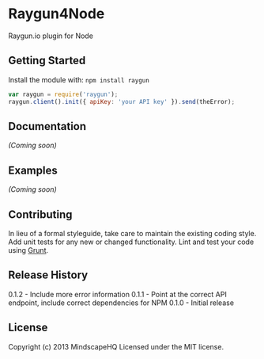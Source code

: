# Raygun4Node

Raygun.io plugin for Node

## Getting Started
Install the module with: `npm install raygun`

```javascript
var raygun = require('raygun');
raygun.client().init({ apiKey: 'your API key' }).send(theError);
```

## Documentation
_(Coming soon)_

## Examples
_(Coming soon)_

## Contributing
In lieu of a formal styleguide, take care to maintain the existing coding style. Add unit tests for any new or changed functionality. Lint and test your code using [Grunt](http://gruntjs.com/).

## Release History
0.1.2 - Include more error information
0.1.1 - Point at the correct API endpoint, include correct dependencies for NPM
0.1.0 - Initial release

## License
Copyright (c) 2013 MindscapeHQ
Licensed under the MIT license.
